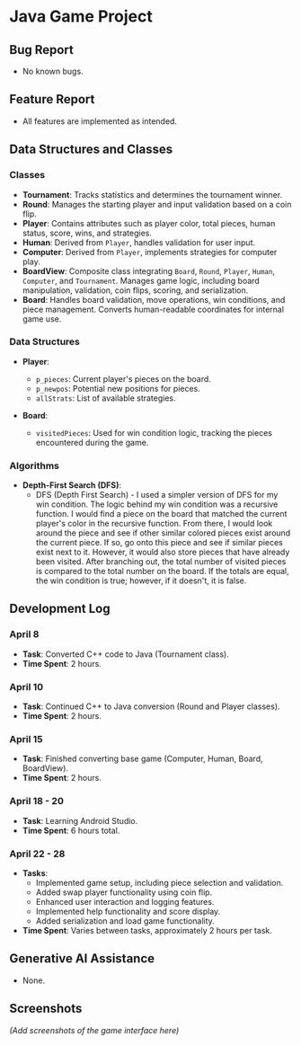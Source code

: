 # Java Game Project

## Bug Report
- No known bugs.

## Feature Report
- All features are implemented as intended.

## Data Structures and Classes

### Classes
- **Tournament**: Tracks statistics and determines the tournament winner.
- **Round**: Manages the starting player and input validation based on a coin flip.
- **Player**: Contains attributes such as player color, total pieces, human status, score, wins, and strategies.
- **Human**: Derived from `Player`, handles validation for user input.
- **Computer**: Derived from `Player`, implements strategies for computer play.
- **BoardView**: Composite class integrating `Board`, `Round`, `Player`, `Human`, `Computer`, and `Tournament`. Manages game logic, including board manipulation, validation, coin flips, scoring, and serialization.
- **Board**: Handles board validation, move operations, win conditions, and piece management. Converts human-readable coordinates for internal game use.

### Data Structures
- **Player**: 
  - `p_pieces`: Current player's pieces on the board.
  - `p_newpos`: Potential new positions for pieces.
  - `allStrats`: List of available strategies.

- **Board**: 
  - `visitedPieces`: Used for win condition logic, tracking the pieces encountered during the game.

### Algorithms
- **Depth-First Search (DFS)**:
  - DFS (Depth First Search) - I used a simpler version of DFS for my win condition. The logic behind my win condition was a recursive function. I would find a piece on the board that matched the current player's color in the recursive function. From there, I would look around the piece and see if other similar colored pieces exist around the current piece. If so, go onto this piece and see if similar pieces exist next to it. However, it would also store pieces that have already been visited. After branching out, the total number of visited pieces is compared to the total number on the board. If the totals are equal, the win condition is true; however, if it doesn't, it is false.

## Development Log

### April 8
- **Task**: Converted C++ code to Java (Tournament class).
- **Time Spent**: 2 hours.

### April 10
- **Task**: Continued C++ to Java conversion (Round and Player classes).
- **Time Spent**: 2 hours.

### April 15
- **Task**: Finished converting base game (Computer, Human, Board, BoardView).
- **Time Spent**: 2 hours.

### April 18 - 20
- **Task**: Learning Android Studio.
- **Time Spent**: 6 hours total.

### April 22 - 28
- **Tasks**:
  - Implemented game setup, including piece selection and validation.
  - Added swap player functionality using coin flip.
  - Enhanced user interaction and logging features.
  - Implemented help functionality and score display.
  - Added serialization and load game functionality.
- **Time Spent**: Varies between tasks, approximately 2 hours per task.

## Generative AI Assistance
- None.

## Screenshots
_(Add screenshots of the game interface here)_
